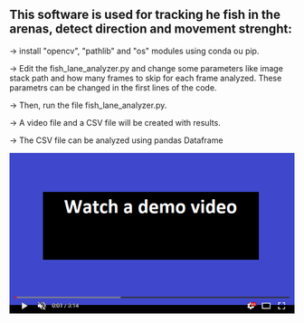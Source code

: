 ## This software is used for tracking he fish in the arenas, detect direction and movement strenght:

-> install "opencv", "pathlib" and "os" modules using conda ou pip.

-> Edit the fish_lane_analyzer.py and change some parameters like image stack path and how many frames to skip for each frame analyzed. These parametrs can be changed in the first lines of the code.

-> Then, run the file fish_lane_analyzer.py.

-> A video file and a CSV file will be created with results.

-> The CSV file can be analyzed using pandas Dataframe



[![Watch the video](readme_images/watch.png)](https://youtu.be/4hrwfUkRJTY)
